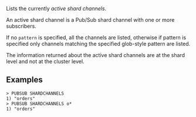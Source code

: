 Lists the currently *active shard channels*.

An active shard channel is a Pub/Sub shard channel with one or more subscribers.

If no `pattern` is specified, all the channels are listed, otherwise if pattern is specified only channels matching the specified glob-style pattern are listed.

The information returned about the active shard channels are at the shard level and not at the cluster level.

## Examples

```
> PUBSUB SHARDCHANNELS
1) "orders"
> PUBSUB SHARDCHANNELS o*
1) "orders"
```
